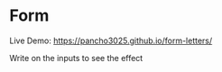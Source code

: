 # Form

Live Demo: https://pancho3025.github.io/form-letters/

Write on the inputs to see the effect
